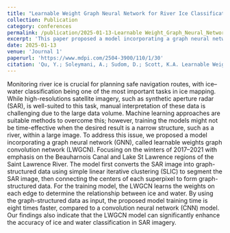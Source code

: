 ```yaml
---
title: "Learnable Weight Graph Neural Network for River Ice Classification"
collection: Publication
category: conferences
permalink: /publication/2025-01-13-Learnable Weight_Graph_Neural_Network_for_River_Ice_Classificati
excerpt: 'This paper proposed a model incorporating a graph neural network (GNN) to distinguish between ice and water from SAR images on the winters of 2017–2021 with emphasis on the Beauharnois Canal and Lake St Lawrence regions of the Saint Lawrence River.'
date: 2025-01-13
venue: 'Journal 1'
paperurl: 'https://www.mdpi.com/2504-3900/110/1/30'
citation: 'Qu, Y.; Soleymani, A.; Sudom, D.; Scott, K.A. Learnable Weight Graph Neural Network for River Ice Classification. Proceedings 2024, 110, 30. https://doi.org/10.3390/proceedings2024110030'
---
```



Monitoring river ice is crucial for planning safe navigation routes, with ice–water classification being one of the most important tasks in ice mapping. While high-resolutions satellite imagery, such as synthetic aperture radar (SAR), is well-suited to this task, manual interpretation of these data is challenging due to the large data volume. Machine learning approaches are suitable methods to overcome this; however, training the models might not be time-effective when the desired result is a narrow structure, such as a river, within a large image. To address this issue, we proposed a model incorporating a graph neural network (GNN), called learnable weights graph convolution network (LWGCN). Focusing on the winters of 2017–2021 with emphasis on the Beauharnois Canal and Lake St Lawrence regions of the Saint Lawrence River. The model first converts the SAR image into graph-structured data using simple linear iterative clustering (SLIC) to segment the SAR image, then connecting the centers of each superpixel to form graph-structured data. For the training model, the LWGCN learns the weights on each edge to determine the relationship between ice and water. By using the graph-structured data as input, the proposed model training time is eight times faster, compared to a convolution neural network (CNN) model. Our findings also indicate that the LWGCN model can significantly enhance the accuracy of ice and water classification in SAR imagery.
